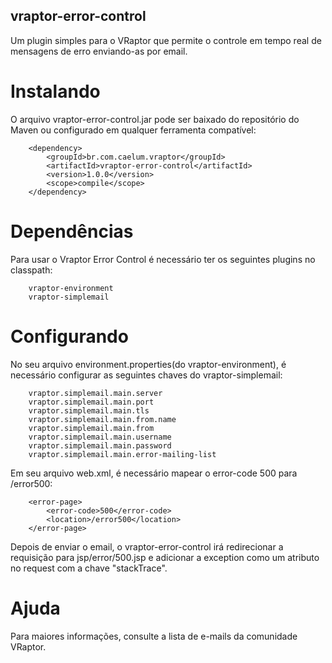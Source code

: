 ## vraptor-error-control

Um plugin simples para o VRaptor que permite o controle em tempo real de mensagens de erro enviando-as por email.

# Instalando

O arquivo vraptor-error-control.jar pode ser baixado do repositório do Maven ou configurado em qualquer ferramenta compatível:

		<dependency>
			<groupId>br.com.caelum.vraptor</groupId>
			<artifactId>vraptor-error-control</artifactId>
			<version>1.0.0</version>
			<scope>compile</scope>
		</dependency>
		
		
# Dependências
Para usar o Vraptor Error Control é necessário ter os seguintes plugins no classpath:

		vraptor-environment  
		vraptor-simplemail  

# Configurando
No seu arquivo environment.properties(do vraptor-environment), é necessário configurar as seguintes chaves
do vraptor-simplemail:

		vraptor.simplemail.main.server
		vraptor.simplemail.main.port
		vraptor.simplemail.main.tls
		vraptor.simplemail.main.from.name
		vraptor.simplemail.main.from
		vraptor.simplemail.main.username
		vraptor.simplemail.main.password
		vraptor.simplemail.main.error-mailing-list

Em seu arquivo web.xml, é necessário mapear o error-code 500 para /error500:
		
		<error-page>
			<error-code>500</error-code>	
			<location>/error500</location>
		</error-page>

Depois de enviar o email, o vraptor-error-control irá redirecionar a requisição para jsp/error/500.jsp
e adicionar a exception como um atributo no request com a chave "stackTrace".

# Ajuda

Para maiores informações, consulte a lista de e-mails da comunidade VRaptor.
